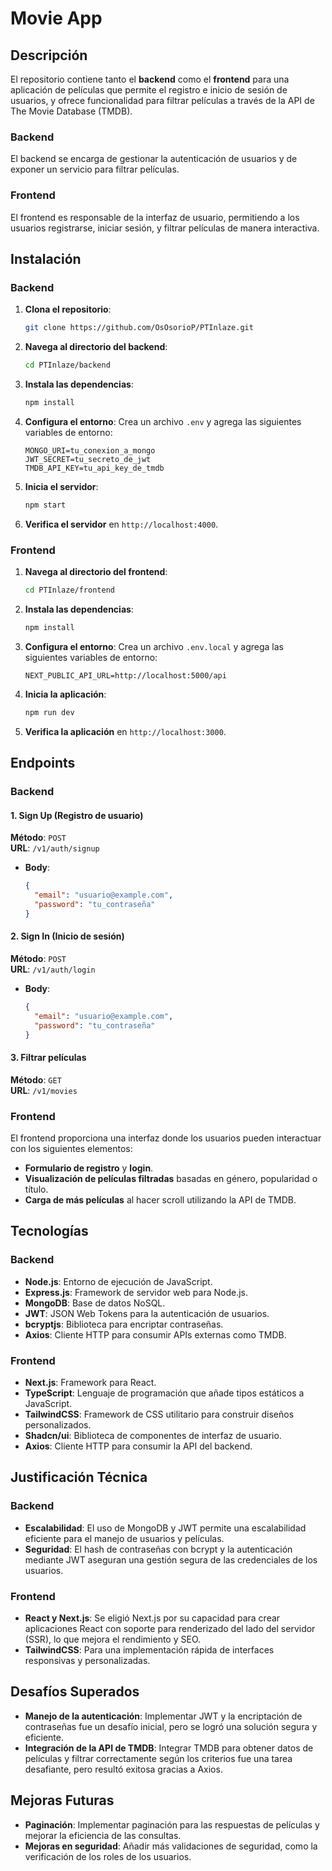 # Movie App 
## Descripción

El repositorio contiene tanto el **backend** como el **frontend** para una aplicación de películas que permite el registro e inicio de sesión de usuarios, y ofrece funcionalidad para filtrar películas a través de la API de The Movie Database (TMDB).

### Backend
El backend se encarga de gestionar la autenticación de usuarios y de exponer un servicio para filtrar películas.

### Frontend
El frontend es responsable de la interfaz de usuario, permitiendo a los usuarios registrarse, iniciar sesión, y filtrar películas de manera interactiva.

## Instalación

### Backend

1. **Clona el repositorio**:
   ```bash
   git clone https://github.com/OsOsorioP/PTInlaze.git
   ```

2. **Navega al directorio del backend**:
   ```bash
   cd PTInlaze/backend
   ```

3. **Instala las dependencias**:
   ```bash
   npm install
   ```

4. **Configura el entorno**:
   Crea un archivo `.env` y agrega las siguientes variables de entorno:

   ```env
   MONGO_URI=tu_conexion_a_mongo
   JWT_SECRET=tu_secreto_de_jwt
   TMDB_API_KEY=tu_api_key_de_tmdb
   ```

5. **Inicia el servidor**:
   ```bash
   npm start
   ```

6. **Verifica el servidor** en `http://localhost:4000`.

### Frontend

1. **Navega al directorio del frontend**:
   ```bash
   cd PTInlaze/frontend
   ```

2. **Instala las dependencias**:
   ```bash
   npm install
   ```

3. **Configura el entorno**:
   Crea un archivo `.env.local` y agrega las siguientes variables de entorno:

   ```env
   NEXT_PUBLIC_API_URL=http://localhost:5000/api
   ```

4. **Inicia la aplicación**:
   ```bash
   npm run dev
   ```

5. **Verifica la aplicación** en `http://localhost:3000`.

## Endpoints

### Backend

#### 1. **Sign Up (Registro de usuario)**

**Método**: `POST`  
**URL**: `/v1/auth/signup`

- **Body**:
  ```json
  {
    "email": "usuario@example.com",
    "password": "tu_contraseña"
  }
  ```

#### 2. **Sign In (Inicio de sesión)**

**Método**: `POST`  
**URL**: `/v1/auth/login`

- **Body**:
  ```json
  {
    "email": "usuario@example.com",
    "password": "tu_contraseña"
  }
  ```

#### 3. **Filtrar películas**

**Método**: `GET`  
**URL**: `/v1/movies`

### Frontend

El frontend proporciona una interfaz donde los usuarios pueden interactuar con los siguientes elementos:

- **Formulario de registro** y **login**.
- **Visualización de películas filtradas** basadas en género, popularidad o título.
- **Carga de más películas** al hacer scroll utilizando la API de TMDB.

## Tecnologías

### Backend

- **Node.js**: Entorno de ejecución de JavaScript.
- **Express.js**: Framework de servidor web para Node.js.
- **MongoDB**: Base de datos NoSQL.
- **JWT**: JSON Web Tokens para la autenticación de usuarios.
- **bcryptjs**: Biblioteca para encriptar contraseñas.
- **Axios**: Cliente HTTP para consumir APIs externas como TMDB.

### Frontend

- **Next.js**: Framework para React.
- **TypeScript**: Lenguaje de programación que añade tipos estáticos a JavaScript.
- **TailwindCSS**: Framework de CSS utilitario para construir diseños personalizados.
- **Shadcn/ui**: Biblioteca de componentes de interfaz de usuario.
- **Axios**: Cliente HTTP para consumir la API del backend.

## Justificación Técnica

### Backend

- **Escalabilidad**: El uso de MongoDB y JWT permite una escalabilidad eficiente para el manejo de usuarios y películas.
- **Seguridad**: El hash de contraseñas con bcrypt y la autenticación mediante JWT aseguran una gestión segura de las credenciales de los usuarios.

### Frontend

- **React y Next.js**: Se eligió Next.js por su capacidad para crear aplicaciones React con soporte para renderizado del lado del servidor (SSR), lo que mejora el rendimiento y SEO.
- **TailwindCSS**: Para una implementación rápida de interfaces responsivas y personalizadas.
  
## Desafíos Superados

- **Manejo de la autenticación**: Implementar JWT y la encriptación de contraseñas fue un desafío inicial, pero se logró una solución segura y eficiente.
- **Integración de la API de TMDB**: Integrar TMDB para obtener datos de películas y filtrar correctamente según los criterios fue una tarea desafiante, pero resultó exitosa gracias a Axios.

## Mejoras Futuras

- **Paginación**: Implementar paginación para las respuestas de películas y mejorar la eficiencia de las consultas.
- **Mejoras en seguridad**: Añadir más validaciones de seguridad, como la verificación de los roles de los usuarios.
